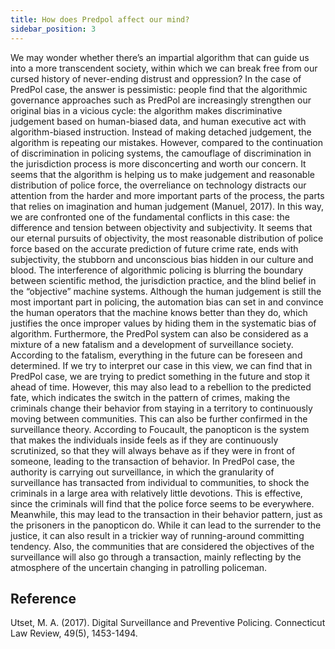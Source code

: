 ```yaml
---
title: How does Predpol affect our mind?
sidebar_position: 3
---
```


We may wonder whether there’s an impartial algorithm that can guide us into a more transcendent society, within which we can break free from our cursed history of never-ending distrust and oppression? In the case of PredPol case, the answer is pessimistic: people find that the algorithmic governance approaches such as PredPol are increasingly strengthen our original bias in a vicious cycle: the algorithm makes discriminative judgement based on human-biased data, and human executive act with algorithm-biased instruction. Instead of making detached judgement, the algorithm is repeating our mistakes.
However, compared to the continuation of discrimination in policing systems, the camouflage of discrimination in the jurisdiction process is more disconcerting and worth our concern. It seems that the algorithm is helping us to make judgement and reasonable distribution of police force, the overreliance on technology distracts our attention from the harder and more important parts of the process, the parts that relies on imagination and human judgement (Manuel, 2017). In this way, we are confronted one of the fundamental conflicts in this case: the difference and tension between objectivity and subjectivity. It seems that our eternal pursuits of objectivity, the most reasonable distribution of police force based on the accurate prediction of future crime rate, ends with subjectivity, the stubborn and unconscious bias hidden in our culture and blood. The interference of algorithmic policing is blurring the boundary between scientific method, the jurisdiction practice, and the blind belief in the “objective” machine systems. Although the human judgement is still the most important part in policing, the automation bias can set in and convince the human operators that the machine knows better than they do, which justifies the once improper values by hiding them in the systematic bias of algorithm. 
Furthermore, the PredPol system can also be considered as a mixture of a new fatalism and a development of surveillance society. According to the fatalism, everything in the future can be foreseen and determined. If we try to interpret our case in this view, we can find that in PredPol case, we are trying to predict something in the future and stop it ahead of time. However, this may also lead to a rebellion to the predicted fate, which indicates the switch in the pattern of crimes, making the criminals change their behavior from staying in a territory to continuously moving between communities. This can also be further confirmed in the surveillance theory. According to Foucault, the panopticon is the system that makes the individuals inside feels as if they are continuously scrutinized, so that they will always behave as if they were in front of someone, leading to the transaction of behavior. In PredPol case, the authority is carrying out surveillance, in which the granularity of surveillance has transacted from individual to communities, to shock the criminals in a large area with relatively little devotions. This is effective, since the criminals will find that the police force seems to be everywhere. Meanwhile, this may lead to the transaction in their behavior pattern, just as the prisoners in the panopticon do. While it can lead to the surrender to the justice, it can also result in a trickier way of running-around committing tendency. Also, the communities that are considered the objectives of the surveillance will also go through a transaction, mainly reflecting by the atmosphere of the uncertain changing in patrolling policeman.

## Reference

Utset, M. A. (2017). Digital Surveillance and Preventive Policing. Connecticut Law Review, 49(5), 1453-1494.